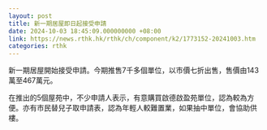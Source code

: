 ```yaml
---
layout: post
title: 新一期居屋即日起接受申請
date: 2024-10-03 18:45:09.000000000 +08:00
link: https://news.rthk.hk/rthk/ch/component/k2/1773152-20241003.htm
categories: rthk
---
```


新一期居屋開始接受申請。今期推售7千多個單位，以市價七折出售，售價由143萬至467萬元。

在推出的5個屋苑中，不少申請人表示，有意購買啟德啟盈苑單位，認為較為方便。亦有巿民替兒子取申請表，認為年輕人較難置業，如果抽中單位，會協助供樓。
